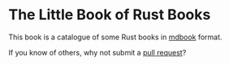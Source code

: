 # The Little Book of Rust Books

This book is a catalogue of some Rust books in [mdbook](https://github.com/rust-lang/mdBook) format.

If you know of others, why not submit a [pull request](https://github.com/lborb/book/pulls)?